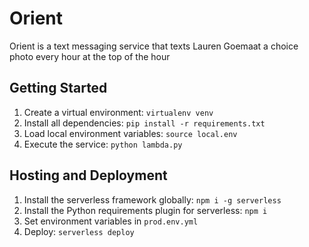 # Orient

Orient is a text messaging service that texts Lauren Goemaat a choice photo every hour at the top of the hour

## Getting Started

1. Create a virtual environment: `virtualenv venv`
2. Install all dependencies: `pip install -r requirements.txt`
3. Load local environment variables: `source local.env`
4. Execute the service: `python lambda.py`

## Hosting and Deployment

1. Install the serverless framework globally: `npm i -g serverless`
2. Install the Python requirements plugin for serverless: `npm i`
3. Set environment variables in `prod.env.yml`
4. Deploy: `serverless deploy`
